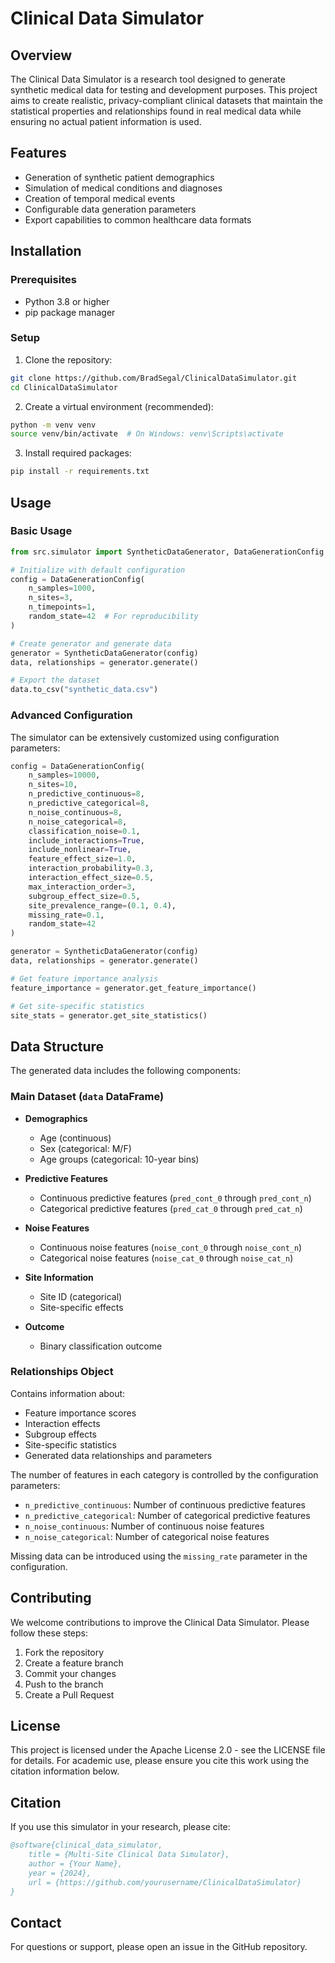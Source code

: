 # Clinical Data Simulator

## Overview
The Clinical Data Simulator is a research tool designed to generate synthetic medical data for testing and development purposes. This project aims to create realistic, privacy-compliant clinical datasets that maintain the statistical properties and relationships found in real medical data while ensuring no actual patient information is used.

## Features
- Generation of synthetic patient demographics
- Simulation of medical conditions and diagnoses
- Creation of temporal medical events
- Configurable data generation parameters
- Export capabilities to common healthcare data formats

## Installation

### Prerequisites
- Python 3.8 or higher
- pip package manager

### Setup
1. Clone the repository:
```bash
git clone https://github.com/BradSegal/ClinicalDataSimulator.git
cd ClinicalDataSimulator
```

2. Create a virtual environment (recommended):
```bash
python -m venv venv
source venv/bin/activate  # On Windows: venv\Scripts\activate
```

3. Install required packages:
```bash
pip install -r requirements.txt
```

## Usage

### Basic Usage
```python
from src.simulator import SyntheticDataGenerator, DataGenerationConfig

# Initialize with default configuration
config = DataGenerationConfig(
    n_samples=1000,
    n_sites=3,
    n_timepoints=1,
    random_state=42  # For reproducibility
)

# Create generator and generate data
generator = SyntheticDataGenerator(config)
data, relationships = generator.generate()

# Export the dataset
data.to_csv("synthetic_data.csv")
```

### Advanced Configuration
The simulator can be extensively customized using configuration parameters:

```python
config = DataGenerationConfig(
    n_samples=10000,
    n_sites=10,
    n_predictive_continuous=8,
    n_predictive_categorical=8,
    n_noise_continuous=8,
    n_noise_categorical=8,
    classification_noise=0.1,
    include_interactions=True,
    include_nonlinear=True,
    feature_effect_size=1.0,
    interaction_probability=0.3,
    interaction_effect_size=0.5,
    max_interaction_order=3,
    subgroup_effect_size=0.5,
    site_prevalence_range=(0.1, 0.4),
    missing_rate=0.1,
    random_state=42
)

generator = SyntheticDataGenerator(config)
data, relationships = generator.generate()

# Get feature importance analysis
feature_importance = generator.get_feature_importance()

# Get site-specific statistics
site_stats = generator.get_site_statistics()
```

## Data Structure
The generated data includes the following components:

### Main Dataset (`data` DataFrame)
- **Demographics**
  - Age (continuous)
  - Sex (categorical: M/F)
  - Age groups (categorical: 10-year bins)

- **Predictive Features**
  - Continuous predictive features (`pred_cont_0` through `pred_cont_n`)
  - Categorical predictive features (`pred_cat_0` through `pred_cat_n`)
  
- **Noise Features**
  - Continuous noise features (`noise_cont_0` through `noise_cont_n`)
  - Categorical noise features (`noise_cat_0` through `noise_cat_n`)

- **Site Information**
  - Site ID (categorical)
  - Site-specific effects

- **Outcome**
  - Binary classification outcome

### Relationships Object
Contains information about:
- Feature importance scores
- Interaction effects
- Subgroup effects
- Site-specific statistics
- Generated data relationships and parameters

The number of features in each category is controlled by the configuration parameters:
- `n_predictive_continuous`: Number of continuous predictive features
- `n_predictive_categorical`: Number of categorical predictive features
- `n_noise_continuous`: Number of continuous noise features
- `n_noise_categorical`: Number of categorical noise features

Missing data can be introduced using the `missing_rate` parameter in the configuration.

## Contributing
We welcome contributions to improve the Clinical Data Simulator. Please follow these steps:

1. Fork the repository
2. Create a feature branch
3. Commit your changes
4. Push to the branch
5. Create a Pull Request

## License
This project is licensed under the Apache License 2.0 - see the LICENSE file for details.
For academic use, please ensure you cite this work using the citation information below.

## Citation
If you use this simulator in your research, please cite:

```bibtex
@software{clinical_data_simulator,
    title = {Multi-Site Clinical Data Simulator},
    author = {Your Name},
    year = {2024},
    url = {https://github.com/yourusername/ClinicalDataSimulator}
}
```

## Contact
For questions or support, please open an issue in the GitHub repository.
